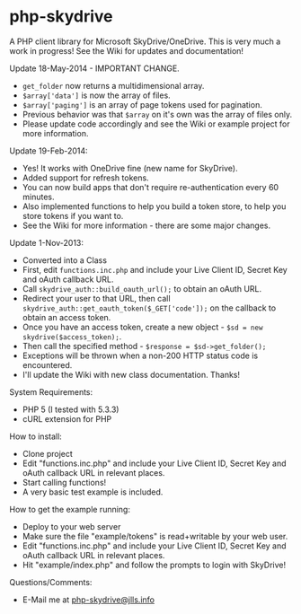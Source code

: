 php-skydrive
============

A PHP client library for Microsoft SkyDrive/OneDrive.
This is very much a work in progress!
See the Wiki for updates and documentation!

Update 18-May-2014 - IMPORTANT CHANGE.
- `get_folder` now returns a multidimensional array.
- `$array['data']` is now the array of files.
- `$array['paging']` is an array of page tokens used for pagination.
- Previous behavior was that `$array` on it's own was the array of files only.
- Please update code accordingly and see the Wiki or example project for more information.

Update 19-Feb-2014:
- Yes! It works with OneDrive fine (new name for SkyDrive).
- Added support for refresh tokens.
- You can now build apps that don't require re-authentication every 60 minutes.
- Also implemented functions to help you build a token store, to help you store tokens if you want to.
- See the Wiki for more information - there are some major changes.

Update 1-Nov-2013:
- Converted into a Class
- First, edit `functions.inc.php` and include your Live Client ID, Secret Key and oAuth callback URL.
- Call `skydrive_auth::build_oauth_url();` to obtain an oAuth URL.
- Redirect your user to that URL, then call `skydrive_auth::get_oauth_token($_GET['code']);` on the callback to obtain an access token.
- Once you have an access token, create a new object - `$sd = new skydrive($access_token);`.
- Then call the specified method - `$response = $sd->get_folder();`
- Exceptions will be thrown when a non-200 HTTP status code is encountered.
- I'll update the Wiki with new class documentation. Thanks!

System Requirements:
- PHP 5 (I tested with 5.3.3)
- cURL extension for PHP

How to install:
- Clone project
- Edit "functions.inc.php" and include your Live Client ID, Secret Key and oAuth callback URL in relevant places.
- Start calling functions!
- A very basic test example is included.

How to get the example running:
- Deploy to your web server
- Make sure the file "example/tokens" is read+writable by your web user.
- Edit "functions.inc.php" and include your Live Client ID, Secret Key and oAuth callback URL in relevant places.
- Hit "example/index.php" and follow the prompts to login with SkyDrive!

Questions/Comments:
- E-Mail me at php-skydrive@jlls.info
